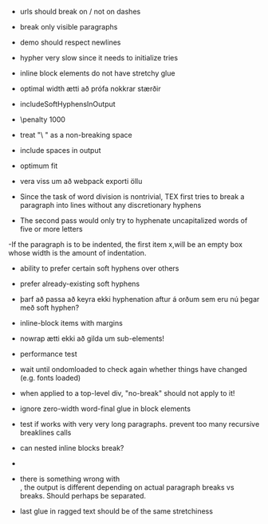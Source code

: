 - urls should break on / not on dashes
- break only visible paragraphs
- demo should respect newlines
- hypher very slow since it needs to initialize tries
- inline block elements do not have stretchy glue
- optimal width ætti að prófa nokkrar stærðir
- includeSoftHyphensInOutput
- \penalty 1000

- treat "\ " as a non-breaking space
- include spaces in output

- optimum fit
- vera viss um að webpack exporti öllu

- Since the task of word division is nontrivial, TEX first tries to break a paragraph into lines without any discretionary hyphens
- The second pass would only try to hyphenate uncapitalized words of five or more letters

-If the paragraph is to be indented, the first item x,will be an empty box whose width is the amount of indentation.

- ability to prefer certain soft hyphens over others
- prefer already-existing soft hyphens
- þarf að passa að keyra ekki hyphenation aftur á orðum sem eru nú þegar með soft hyphen?
- inline-block items with margins

- nowrap ætti ekki að gilda um sub-elements!
- performance test
- wait until ondomloaded to check again whether things have changed (e.g. fonts loaded)

- when applied to a top-level div, "no-break" should not apply to it!

- ignore zero-width word-final glue in block elements
- test if works with very very long paragraphs. prevent too many recursive breaklines calls
- can nested inline blocks break?
- <wbr/>
- there is something wrong with <br/>, the output is different depending on actual paragraph breaks vs <br/> breaks. Should perhaps be separated.
- last glue in ragged text should be of the same stretchiness
